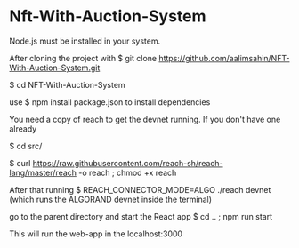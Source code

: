 # Nft-With-Auction-System

Node.js must be installed in your system. 

After cloning the project with $ git clone https://github.com/aalimsahin/NFT-With-Auction-System.git

$ cd NFT-With-Auction-System

use $ npm install package.json to install dependencies

You need a copy of reach to get the devnet running. If you don't have one already

$ cd src/

$ curl https://raw.githubusercontent.com/reach-sh/reach-lang/master/reach -o reach ; chmod +x reach

After that running $ REACH_CONNECTOR_MODE=ALGO ./reach devnet (which runs the ALGORAND devnet inside the terminal)

go to the parent directory and start the React app $ cd .. ; npm run start

This will run the web-app in the localhost:3000
